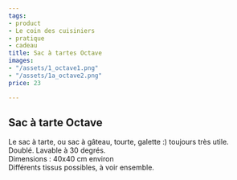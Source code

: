 ```yaml
---
tags:
- product
- Le coin des cuisiniers
- pratique
- cadeau
title: Sac à tartes Octave
images:
- "/assets/1_octave1.png"
- "/assets/1a_octave2.png"
price: 23

---
```

## Sac à tarte Octave

Le sac à tarte, ou sac à gâteau, tourte, galette :) toujours très utile.  
Doublé. Lavable à 30 degrés.  
Dimensions : 40x40 cm environ  
Différents tissus possibles, à voir ensemble.